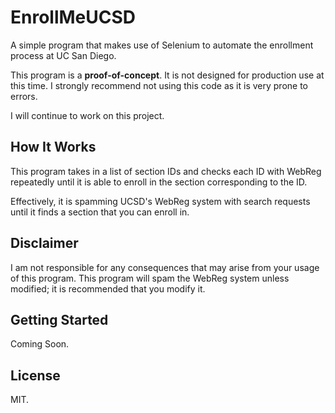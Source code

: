 # EnrollMeUCSD
A simple program that makes use of Selenium to automate the enrollment process at UC San Diego.  

This program is a **proof-of-concept**. It is not designed for production use at this time. I strongly recommend not using this code as it is very prone to errors. 

I will continue to work on this project.

## How It Works
This program takes in a list of section IDs and checks each ID with WebReg repeatedly until it is able to enroll in the section corresponding to the ID. 

Effectively, it is spamming UCSD's WebReg system with search requests until it finds a section that you can enroll in.

## Disclaimer
I am not responsible for any consequences that may arise from your usage of this program. This program will spam the WebReg system unless modified; it is recommended that you modify it. 

## Getting Started 
Coming Soon.

## License
MIT. 